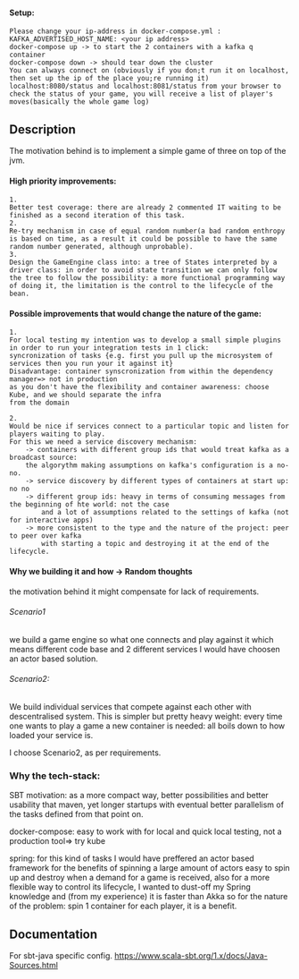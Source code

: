 #### Setup:   
    Please change your ip-address in docker-compose.yml :
    KAFKA_ADVERTISED_HOST_NAME: <your ip address>
    docker-compose up -> to start the 2 containers with a kafka q container
    docker-compose down -> should tear down the cluster
    You can always connect on (obviously if you don;t run it on localhost, then set up the ip of the place you;re running it) localhost:8080/status and localhost:8081/status from your browser to check the status of your game, you will receive a list of player's moves(basically the whole game log)
    
    
## Description
The motivation behind is to implement a simple game of three on top of the jvm. 

#### High priority improvements:
    1.
    Better test coverage: there are already 2 commented IT waiting to be finished as a second iteration of this task.
    2. 
    Re-try mechanism in case of equal random number(a bad random enthropy is based on time, as a result it could be possible to have the same random number generated, although unprobable).
    3.
    Design the GameEngine class into: a tree of States interpreted by a driver class: in order to avoid state transition we can only follow the tree to follow the possibility: a more functional programming way of doing it, the limitation is the control to the lifecycle of the bean. 
    
#### Possible improvements that would change the nature of the game:
    1.
    For local testing my intention was to develop a small simple plugins in order to run your integration tests in 1 click:
    syncronization of tasks {e.g. first you pull up the microsystem of services then you run your it against it} 
    Disadvantage: container synscronization from within the dependency manager=> not in production 
    as you don't have the flexibility and container awareness: choose Kube, and we should separate the infra 
    from the domain 
    
    2.
    Would be nice if services connect to a particular topic and listen for players waiting to play. 
    For this we need a service discovery mechanism:
        -> containers with different group ids that would treat kafka as a broadcast source:
        the algorythm making assumptions on kafka's configuration is a no-no.
        -> service discovery by different types of containers at start up: no no
        -> different group ids: heavy in terms of consuming messages from the beginning of hte world: not the case
            and a lot of assumptions related to the settings of kafka (not for interactive apps)
        -> more consistent to the type and the nature of the project: peer to peer over kafka 
            with starting a topic and destroying it at the end of the lifecycle.

#### Why we building it and how -> Random thoughts 
the motivation behind it might compensate for lack of requirements.
###### Scenario1 
we build a game engine so what one connects and play against it 
which means different code base and 2 different services
I would have choosen an actor based solution. 

###### Scenario2:
We build individual services that compete against each other with descentralised system.
This is simpler but pretty heavy weight: every time one wants to play a game a new container is needed:
all boils down to how loaded your service is. 

I choose Scenario2, as per requirements.

### Why the tech-stack:

SBT motivation: as a more compact way, better possibilities and better usability that maven,
yet longer startups with eventual better parallelism of the tasks defined from that point on.
        
docker-compose: easy to work with for local and quick local testing, not a production tool=> try kube

spring: for this kind of tasks I would have preffered an actor based framework for the benefits of spinning a large amount of actors  easy to spin up and destroy when a demand for a game is received, also for a more flexible way to control its lifecycle, 
I wanted to dust-off my Spring knowledge and (from my experience) it is faster than Akka so for the nature of the problem: spin 1 container for each player, it is a benefit. 

## Documentation
For sbt-java specific config. 
    https://www.scala-sbt.org/1.x/docs/Java-Sources.html

